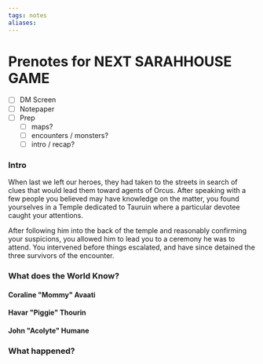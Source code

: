 ```yaml
---
tags: notes
aliases:
---
```


# Prenotes for NEXT SARAHHOUSE GAME
- [ ] DM Screen
- [ ] Notepaper
- [ ] Prep
	- [ ] maps?
	- [ ] encounters / monsters?
	- [ ] intro / recap?

### Intro

When last we left our heroes, they had taken to the streets in search of clues that would lead them toward agents of Orcus. After speaking with a few people you believed may have knowledge on the matter, you found yourselves in a Temple dedicated to Tauruin where a particular devotee caught your attentions.

After following him into the back of the temple and reasonably confirming your suspicions, you allowed him to lead you to a ceremony he was to attend. You intervened before things escalated, and have since detained the three survivors of the encounter.

### What does the World Know?

#### Coraline "Mommy" Avaati
#### Havar "Piggie" Thourin
#### John "Acolyte" Humane

### What happened?